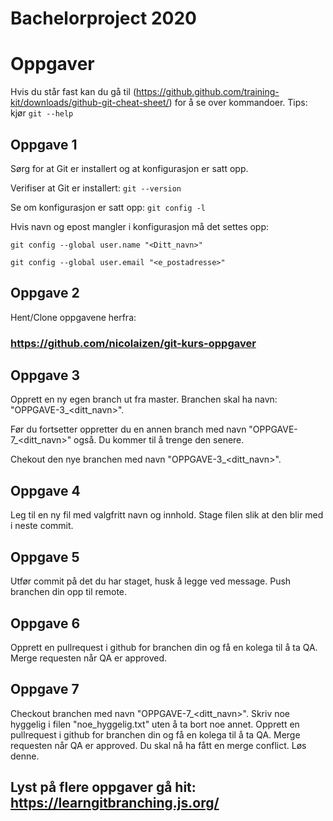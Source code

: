 # Bachelorproject 2020

# Oppgaver
Hvis du står fast kan du gå til (https://github.github.com/training-kit/downloads/github-git-cheat-sheet/) for å se over kommandoer.
Tips: kjør ```git --help```

## Oppgave 1
Sørg for at Git er installert og at konfigurasjon er satt opp.

Verifiser at Git er installert: 
```git --version```

Se om konfigurasjon er satt opp:
```git config -l```

Hvis navn og epost mangler i konfigurasjon må det settes opp:

```git config --global user.name "<Ditt_navn>"```

```git config --global user.email "<e_postadresse>"```


## Oppgave 2
Hent/Clone oppgavene herfra:
### https://github.com/nicolaizen/git-kurs-oppgaver

## Oppgave 3
Opprett en ny egen branch ut fra master.
Branchen skal ha navn: "OPPGAVE-3_<ditt_navn>".

Før du fortsetter oppretter du en annen branch med navn "OPPGAVE-7_<ditt_navn>" også.
Du kommer til å trenge den senere.

Chekout den nye branchen med navn "OPPGAVE-3_<ditt_navn>".

## Oppgave 4
Leg til en ny fil med valgfritt navn og innhold.
Stage filen slik at den blir med i neste commit.

## Oppgave 5
Utfør commit på det du har staget, husk å legge ved message.
Push branchen din opp til remote.

## Oppgave 6
Opprett en pullrequest i github for branchen din og få en kolega til å ta QA.
Merge requesten når QA er approved.

## Oppgave 7
Checkout branchen med navn "OPPGAVE-7_<ditt_navn>".
Skriv noe hyggelig i filen "noe_hyggelig.txt" uten å ta bort noe annet.
Opprett en pullrequest i github for branchen din og få en kolega til å ta QA.
Merge requesten når QA er approved.
Du skal nå ha fått en merge conflict.
Løs denne.

## Lyst på flere oppgaver gå hit: https://learngitbranching.js.org/

